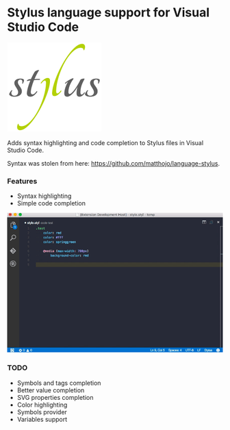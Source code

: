 # Stylus language support for Visual Studio Code

![Stylus](assets/icon.png)

Adds syntax highlighting and code completion to Stylus files in Visual Studio Code.

Syntax was stolen from here: https://github.com/matthojo/language-stylus.

### Features

* Syntax highlighting
* Simple code completion

![Simple Completion in Action](assets/completion.gif)

### TODO
* Symbols and tags completion
* Better value completion
* SVG properties completion
* Color highlighting
* Symbols provider
* Variables support
